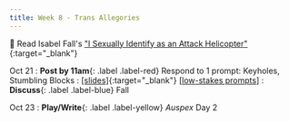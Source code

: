 ```yaml
---
title: Week 8 - Trans Allegories
---
```


📖 Read Isabel Fall's ["I Sexually Identify as an Attack Helicopter"](/assets/pdfs/fall_i_sexually_identify_as_an_attack_helicopter.pdf){:target="_blank"}   

Oct 21
: **Post by 11am**{: .label .label-red} Respond to 1 prompt: Keyholes, Stumbling Blocks
  : [[slides]](#){:target="_blank"}  [[low-stakes prompts](/prompts.md)]
: **Discuss**{: .label .label-blue} Fall


Oct 23
: **Play/Write**{: .label .label-yellow} *Auspex* Day 2